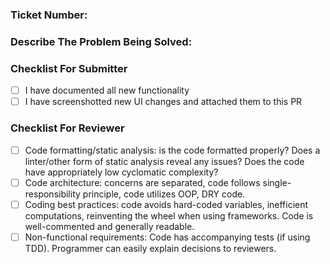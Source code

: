 ### Ticket Number:



### Describe The Problem Being Solved:



### Checklist For Submitter

* [ ] I have documented all new functionality
* [ ] I have screenshotted new UI changes and attached them to this PR

### Checklist For Reviewer
* [ ] Code formatting/static analysis: is the code formatted properly? Does a linter/other form of static analysis reveal any issues? Does the code have appropriately low cyclomatic complexity?
* [ ] Code architecture: concerns are separated, code follows single-responsibility principle, code utilizes OOP, DRY code.
* [ ] Coding best practices: code avoids hard-coded variables, inefficient computations, reinventing the wheel when using frameworks. Code is well-commented and generally readable.
* [ ] Non-functional requirements: Code has accompanying tests (if using TDD). Programmer can easily explain decisions to reviewers. 
